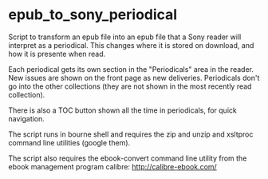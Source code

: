 epub_to_sony_periodical
=======================

Script to transform an epub file into an epub file that a Sony reader
will interpret as a periodical.  This changes where it is stored on
download, and how it is presente when read.

Each periodical gets its own section in the "Periodicals" area in the
reader.  New issues are shown on the front page as new deliveries.
Periodicals don't go into the other collections (they are not shown in
the most recently read collection).

There is also a TOC button shown all the time in periodicals, for
quick navigation.

The script runs in bourne shell and requires the zip and unzip and
xsltproc command line utilities (google them).

The script also requires the ebook-convert command line utility from
the ebook management program calibre: http://calibre-ebook.com/
